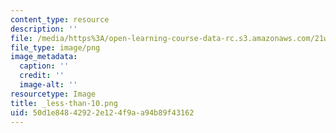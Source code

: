 ```yaml
---
content_type: resource
description: ''
file: /media/https%3A/open-learning-course-data-rc.s3.amazonaws.com/21w-775-writing-about-nature-and-environmental-issues-spring-2017/50d1e84842922e124f9aa94b89f43162_less-than-10.png
file_type: image/png
image_metadata:
  caption: ''
  credit: ''
  image-alt: ''
resourcetype: Image
title: _less-than-10.png
uid: 50d1e848-4292-2e12-4f9a-a94b89f43162
---
```

